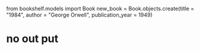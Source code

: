 from bookshelf.models import Book
new_book = Book.objects.create(title = "1984", author = "George Orwell", publication_year = 1949)
#  no out put 
